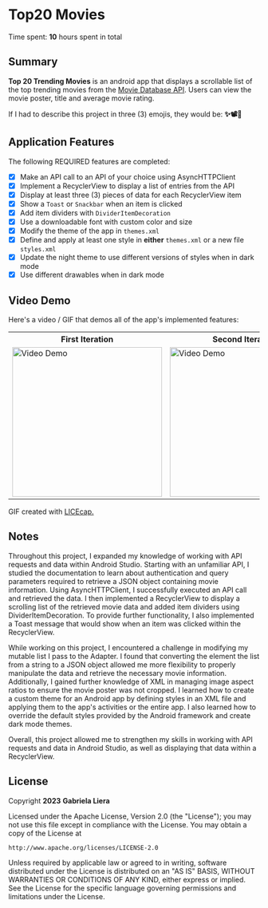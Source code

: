 # Top20 Movies

Time spent: **10** hours spent in total

## Summary

**Top 20 Trending Movies** is an android app that displays a scrollable list of the top trending movies from the <a href="https://www.themoviedb.org/?language=en-US">Movie Database API</a>. Users can view the movie poster, title and average movie rating.

If I had to describe this project in three (3) emojis, they would be: **✨📽🎉**

## Application Features

The following REQUIRED features are completed:

- [x] Make an API call to an API of your choice using AsyncHTTPClient
- [x] Implement a RecyclerView to display a list of entries from the API
- [x] Display at least three (3) pieces of data for each RecyclerView item
- [x] Show a `Toast` or `Snackbar` when an item is clicked
- [x] Add item dividers with `DividerItemDecoration`
- [x] Use a downloadable font with custom color and size
- [x] Modify the theme of the app in `themes.xml`
- [x] Define and apply at least one style in **either** `themes.xml` or a new file `styles.xml`
- [x] Update the night theme to use different versions of styles when in dark mode
- [x] Use different drawables when in dark mode

## Video Demo

Here's a video / GIF that demos all of the app's implemented features:
<table>
    <tr>
         <th>First Iteration</th>
         <th>Second Iteration</th>
    </tr>       
    <tr>
        <td><img src='https://github.com/gabrielaliera/Movie_RecyclerView/blob/master/movie-walkthrough.gif' title='Video Demo' width='300' heigth="500" alt='Video Demo' /></td>
        <td><img src='https://github.com/gabrielaliera/Movie_RecyclerView/blob/master/movie-walkthrough_2.gif' title='Video Demo' width='300' heigth="500" alt='Video Demo' /></td>
    </tr>
</table>
GIF created with <a href="https://www.cockos.com/licecap/">LICEcap.</a> 

## Notes

Throughout this project, I expanded my knowledge of working with API requests and data within Android Studio. Starting with an unfamiliar API, I studied the documentation to learn about authentication and query parameters required to retrieve a JSON object containing movie information. Using AsyncHTTPClient, I successfully executed an API call and retrieved the data. I then implemented a RecyclerView to display a scrolling list of the retrieved movie data and added item dividers using DividerItemDecoration. To provide further functionality, I also implemented a Toast message that would show when an item was clicked within the RecyclerView.

While working on this project, I encountered a challenge in modifying my mutable list I pass to the Adapter. I found that converting the element the list from a string to a JSON object allowed me more flexibility to properly manipulate the data and retrieve the necessary movie information. Additionally, I gained further knowledge of XML in managing image aspect ratios to ensure the movie poster was not cropped. I learned how to create a custom theme for an Android app by defining styles in an XML file and applying them to the app's activities or the entire app. I also learned how to override the default styles provided by the Android framework and create dark mode themes.

Overall, this project allowed me to strengthen my skills in working with API requests and data in Android Studio, as well as displaying that data within a RecyclerView.

## License

Copyright **2023** **Gabriela Liera**

Licensed under the Apache License, Version 2.0 (the "License");
you may not use this file except in compliance with the License.
You may obtain a copy of the License at

    http://www.apache.org/licenses/LICENSE-2.0

Unless required by applicable law or agreed to in writing, software
distributed under the License is distributed on an "AS IS" BASIS,
WITHOUT WARRANTIES OR CONDITIONS OF ANY KIND, either express or implied.
See the License for the specific language governing permissions and
limitations under the License.
